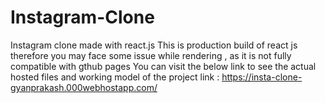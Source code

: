 # Instagram-Clone
Instagram clone made with react.js
This is production build of react js therefore you may face some issue while rendering ,
as it is not fully compatible with gthub pages
You can visit the below link to see the actual hosted files and working model of the project
link : https://insta-clone-gyanprakash.000webhostapp.com/
